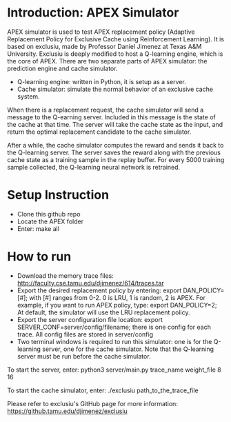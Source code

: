 # Introduction: APEX Simulator
APEX simulator is used to test APEX replacement policy (Adaptive Replacement Policy for Exclusive Cache using Reinforcement Learning). It is based on exclusiu, made by Professor Daniel Jimenez at Texas A&M University. Exclusiu is deeply modified to host a Q-learning engine, which is the core of APEX. There are two separate parts of APEX simulator: the prediction engine and cache simulator.
- Q-learning engine: written in Python, it is setup as a server. 
- Cache simulator: simulate the normal behavior of an exclusive cache system.

When there is a replacement request, the cache simulator will send a message to the Q-earning server. Included in this message is the state of the cache at that time. The server will take the cache state as the input, and return the optimal replacement candidate to the cache simulator. 

After a while, the cache simulator computes the reward and sends it back to the Q-learning server. The server saves the reward along with the previous cache state as a training sample in the replay buffer. For every 5000 training sample collected, the Q-learning neural network is retrained.

# Setup Instruction
- Clone this github repo
- Locate the APEX folder
- Enter: make all

# How to run
- Download the memory trace files: http://faculty.cse.tamu.edu/djimenez/614/traces.tar
- Export the desired replacement policy by entering: export DAN_POLICY=[#]; with [#] ranges from 0-2. 0 is LRU, 1 is random, 2 is APEX. For example, if you want to run APEX policy, type: export DAN_POLICY=2; At default, the simulator will use the LRU replacement policy.
- Export the server configuration file location: export SERVER_CONF=server/config/filename; there is one config for each trace. All config files are stored in server/config
- Two terminal windows is required to run this simulator: one is for the Q-learning server, one for the cache simulator. Note that the Q-learning server must be run before the cache simulator.

To start the server, enter: python3 server/main.py trace_name weight_file 8 16

To start the cache simulator, enter: ./exclusiu path_to_the_trace_file

Please refer to exclusiu's GitHub page for more information: https://github.tamu.edu/djimenez/exclusiu


